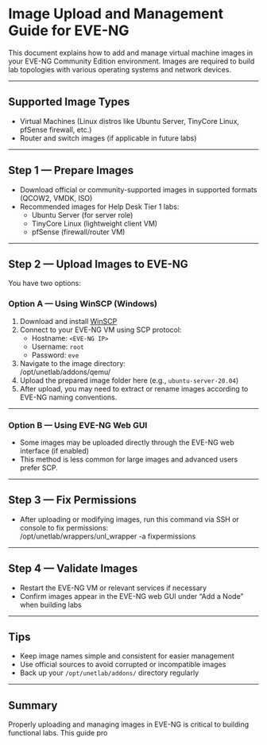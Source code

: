 # Image Upload and Management Guide for EVE-NG

This document explains how to add and manage virtual machine images in your EVE-NG Community Edition environment. Images are required to build lab topologies with various operating systems and network devices.

---

## Supported Image Types

- Virtual Machines (Linux distros like Ubuntu Server, TinyCore Linux, pfSense firewall, etc.)  
- Router and switch images (if applicable in future labs)  

---

## Step 1 — Prepare Images

- Download official or community-supported images in supported formats (QCOW2, VMDK, ISO)  
- Recommended images for Help Desk Tier 1 labs:  
  - Ubuntu Server (for server role)  
  - TinyCore Linux (lightweight client VM)  
  - pfSense (firewall/router VM)

---

## Step 2 — Upload Images to EVE-NG

You have two options:

### Option A — Using WinSCP (Windows)

1. Download and install [WinSCP](https://winscp.net)  
2. Connect to your EVE-NG VM using SCP protocol:  
   - Hostname: `<EVE-NG IP>`  
   - Username: `root`  
   - Password: `eve`  
3. Navigate to the image directory:  
/opt/unetlab/addons/qemu/
4. Upload the prepared image folder here (e.g., `ubuntu-server-20.04`)  
5. After upload, you may need to extract or rename images according to EVE-NG naming conventions.

---

### Option B — Using EVE-NG Web GUI

- Some images may be uploaded directly through the EVE-NG web interface (if enabled)  
- This method is less common for large images and advanced users prefer SCP.

---

## Step 3 — Fix Permissions

- After uploading or modifying images, run this command via SSH or console to fix permissions:  
/opt/unetlab/wrappers/unl_wrapper -a fixpermissions

---

## Step 4 — Validate Images

- Restart the EVE-NG VM or relevant services if necessary  
- Confirm images appear in the EVE-NG web GUI under “Add a Node” when building labs

---

## Tips

- Keep image names simple and consistent for easier management  
- Use official sources to avoid corrupted or incompatible images  
- Back up your `/opt/unetlab/addons/` directory regularly  

---

## Summary

Properly uploading and managing images in EVE-NG is critical to building functional labs. This guide pro
